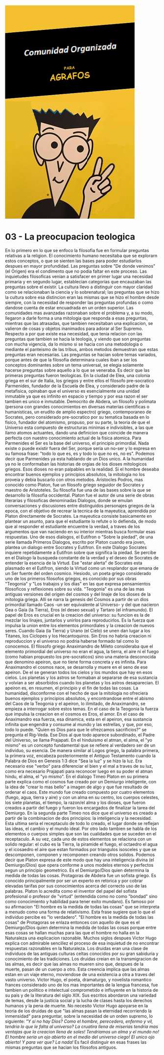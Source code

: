 ![](comunidad-organizada-para-agrafos.png)

# 03 - La preocupacion teologica

En lo primero en lo que se enfoco la filosofia fue en formular preguntas relativas a la religion. El conocimiento
humano necesitaba que se explorarn estos conceptos, o que se sienten las bases para poder estudiarlos despues en
mayor profundidad. Las preguntas sobre "De donde venimos" (el Origen) era el condimento que no podia faltar en
este proceso. Las inquietudes filosoficas venian a satisfacer en primer lugar una necesidad primaria y en segundo
lugar, establecian categorias que encauzaban las preguntas sobre el existir.
La cultura llevo a distinguir con mayor claridad como se relacionaban la ciencia y lo sobrenatural; las preguntas que
se hizo la cultura sobre esa distincion eran las mismas que se hizo el hombre desde siempre, con la necesidad de
responder las preguntas profundas o como dandose cuenta de estar encuadrada en un orden superior.
Las comunidades mas avanzadas razonaban sobre el problema y, a su modo, llegaron a darle forma a una mitologia que
responda a esas preguntas, mientras que las atrasadas, que tambien necesitaban una explicacion, se valieron de cosas y
objetos inanimados para adorar al Ser Supremo. Respecto a por que existe esa necesidad, que tenia relacion con las
preguntas que tambien se hacia la teologia, y viendo que son preguntas con mucha vigencia, da lo mismo si se hacia
con una metodologia o mediante el panteismo de las tribus, ambos metodos demuestran que estas preguntas eran necesarias.
Las preguntas se hacian sobre temas variados, porque antes de que la filosofia determinara cuales iban a ser los
conceptos dominantes sobre un tema universal, se elegia solamente hacerse preguntas sobre aquello a lo que se veneraba.
Es decir que las primeras preguntas fueron teologicas.
En la ciudad de Elea, una colonia griega en el sur de Italia, los griegos y entre ellos el filosofo
pre-socratico Parmenides, fundador de la Escuela de Elea, y considerado padre de la metafisica, opinaban que el
universo es esencialmente una unidad inmutable ya que es infinito en espacio y tiempo y por esa razon el ser
tambien es unico e inmutable. Democrito de Abdera, un filosofo y polimata (persona con grandes
conocimientos en diversas materias cientificas o humanisticas, un erudito de amplio espectro) griego, contemporaneo
de Socrates,
pero considerado pre-socratico por su tematica basada en lo fisico, fundador del atomismo, propuso, por su parte,
la teoria de que el Universo esta compuesto de estructuras minimas e indivisibles, a las que llamo atomos actuantes,
dando una definicion que coincide de manera perfecta con nuestro conocimiento actual de la fisica atomica.
Para Parmenides el Ser es la base del universo, el principio primordial. Nada existe o puede existir fuera del Ser,
porque seria un no-ser y lo expresa en su famosa frase: "todo lo que es, es y todo lo que no es, no es". Podemos
decir que Parmenides ya esta hablando de un Dios unico.
A la humanidad ya no le conformaban las historias de orgias de los dioses mitologicos griegos. Esos dioses no eran
palpables en la realidad. Si el hombre deseaba encontrar buenos ejemplos y principios absolutos, la mitologia no
los proveia y debia buscarlo con otros metodos.
Aristocles Podros, mas conocido como Platon, fue un filosofo griego seguidor de Socrates y maestro de Aristoteles.
Su filosofia fue una de las bases sobre la que se desarrollo la filosofia occidental. Platon fue el autor de
una serie de obras literarias y filosoficas denominadas Dialogos, donde se emulan conversaciones y discusiones
entre distinguidos personajes griegos de la epoca, con el objetivo de recrear la tecnica de la mayeutica, aprendida
por Platon directamente de Socrates. La mayeutica consiste basicamente en plantear un asunto, para que el estudiante
lo refute o lo defienda, de modo que al responder el estudiante encuentre la verdad, a traves de los argumentos que
van naciendo en su interior mientras busca formular esas respuestas.
Uno de esos dialogos, el Eutifron o "Sobre la piedad", de una serie llamada Primeros Dialogos, escrito por Platon
cuando era joven, plantea un dialogo entre Socrates y Eutifron. En este Dialogo Socrates inquiere repetidamente a
Eutifron sobre que significa la piedad. Se percibe en el Dialogo la busqueda constante de la verdad y el deseo de
Socrates de entender la esencia de la Virtud. Ese "estar alerta" de Socrates esta plasmado en el Eutifron, siendo
la Virtud como un resplandor que emana de un Ser fuente del orden cosmico.
Hesiodo, un poeta griego considerado uno de los primeros filosofos griegos, es conocido por sus obras "Teogonia" y
"Los trabajos y los dias" en las que expresa pensamientos filosoficos y reflexiones sobre su vida.
"Teogonia" es una de las mas antiguas versiones del origen del cosmos y del linaje de los dioses de la mitologia
griega. Alli se narra la genesis del Cosmos a partir de un dios primordial llamado Caos -un ser equivalente al
Universo- y del que nacieron Gea o Gaia (la Tierra), Eros (el deseo sexual) y Tartaro (el inframundo).
El papel de Eros es crucial en la creacion del universo: su funcion es la de mezclar los linajes, juntarlos y
unirlos para reproducirlos. Es la fuerza que impulsa la union entre los elementos primordiales y la creacion de
nuevos seres. Cuando Gaia (la Tierra) y Urano (el Cielo) se unen dan lugar a los Titanes, los Ciclopes y los
Hecantoquiros. Sin Eros no habria creacion ni reproduccion y el universo no podria haberse formado tal como lo
conocemos.
El filosofo griego Anaximandro de Mileto consideraba que el elemento primordial del universo no eran el agua, la
tierra, el aire ni el fuego (como habian propuesto los pre-socraticos) sino una materia desconocida que denomino
apeiron, que no tiene forma concreta y es infinita. Para Anaximandro el cosmos nace, se desarrolla y muere
en el seno de ese apeiron. De el se generan todos los cielos y los mundos que hay en esos cielos.
Los planetas y los astros se formaban al separarse de esa sustancia y volvian a ser absorbidos cuando los planetas y
los astros desaparecian. El apeiron es, en resumen, el principio y el fin de todas las cosas.
La humanidad, disconforme con el hecho de que la mitologia no ofreciera buenos ejemplos y principios absolutos,
y encontrandose entre el abismo del Caos de la Teogonia y el apeiron, lo ilimitado, de Anaximandro, se empieza a
interrogar sobre estos temas.
En el caso de la Teogonia la fuerza que impulsa la creacion en el cosmos es Eros, el amor. En el caso de Anaximandro
esa fuerza, esa dinamica, esta en el apeiron, esa sustancia infinita que engendra y consume al mundo y las estrellas,
y que, por eso, todo lo puede.
"Quien es Dios para que le ofrezcamos sacrificios?" se pregunta el Rig-Veda. Ese Dios al que todo aparece subordinado,
el Padre del Universo, se llama Prajapati. En el hinduismo el atman, el alma, el "yo mismo" es un concepto fundamental
que se refiere al verdadero ser de un individuo, su esencia.
De manera similar al Logos griego, la palabra primera, la primera voz,
encabeza posteriormente el Antiguo Testamento cuando la Palabra de Dios en Genesis 1:3 dice "Sea la luz" y se hizo
la luz. Era necesario ese "verbo" para diferenciar el bien y el mal a traves de su luz, como era necesario Prajapati
para reconocer luego en su poder el atman hindu, el alma, el "yo mismo".
En el dialogo Timeo Platon en su primera parte explica como el cosmos fue creado por un Demiurgo inteligente, con
la idea de "crear lo mas bello" a imagen de algo y que fue resultado de ordenar el caos. Este mundo fue creado
compuesto por cuatro elementos (fuego, agua, tierra y aire) y con un alma en su centro, los cuerpos celestes, los
siete planetas, el tiempo, la razon/el alma y los dioses, que fueron creados a partir del fuego y fueron los
encargados de finalizar la tarea del Demiurgo. En la segunda parte Timeo nos dice que el universo es creado a partir
de la combinacion de dos principios: la inteligencia y la necesidad. Esta ultima seria el receptaculo de todo lo
creado, el lugar donde se reflejan las ideas, el cambio y el mundo ideal. Por otro lado tambien se habla de los
elementos o cuerpos simples que son las cualidades que se suceden en el receptaculo. A su vez, cada uno de estos
elementos se relaciona con un solido regular: el cubo es la Tierra, la piramide el fuego, el octaedro el agua y el
icosaedro el aire que estan formados por triangulos isosceles y que se descomponen, componen y recomponen creando
otros solidos. Podemos decir que Platon expresa de este modo que hay una inteligencia divina (el Demiurgo/Dios) que
opera conforme a unos modelos eternos y perfectos segun un principio geometrico. Es el Demiurgo/Dios quien determina
la medida de todas las cosas.
Protagoras de Abdera fue un sofista griego. Es conocido principalmente por ser un experto en retorica y por cobrar
elevadas tarifas por sus conocimientos acerca del correcto uso de las palabras. Platon lo acredita como el inventor
del papel del sofista profesional o profesor de "virtud" (entendida como no como "bondad" sino como conocimiento y
habilidad para tener exito mundano). Es famoso por su afirmacion "El hombre es la medida de todas las cosas" que se
interpreta a menudo como una forma de relativismo. Esta frase sugiere que lo que el individuo percibe es "lo verdadero".
"El hombre es la medida de todas las cosas" de Protagoras se enlaza entonces con aquello de que es el Demiurgo/Dios
quien determina la medida de todas las cosas porque entre esas cosas se hallan muchas para las que el hombre no halla
en la Naturaleza una explicacion razonable. Muchos siglos despues Victor Hugo explica con admirable sencillez
el proceso de esa inquietud de no encontrar respuestas razonables en la Naturaleza.
Los druidas eran una clase de individuos de las antiguas culturas celtas conocidos por su gran sabiduria y conocimiento
de las tradiciones. Los druidas creian en la transmigracion de las almas, es decir que las almas no mueren sino que,
despues de la muerte, pasan de un cuerpo a otro. Esta creencia implica que las almas estan en un viaje eterno,
moviendose de una existencia a otra a traves del vasto universo.
Victor Hugo, el poeta, dramaturgo, y novelista romantico frances considerado uno de los mas importantes de la lengua
francesa, fue tambien un politico e intelectual comprometido e influyente en la historia de su pais y de la literatura
del siglo XIX. Sus escritos abordaron una variedad de temas, desde la justicia social y la lucha de clases hasta los
derechos humanos y la pena de muerte.
No necesito Victor Hugo apoyarse en la teoria de los druidas de que "las almas pasan la eternidad recorriendo la
inmensidad" para preguntar, sobre la necesidad de un orden supremo, lo siguiente: *"Y si no hay Dios? Como el hombre,
perecedero, enfermo y vil, tendria lo que le falta al universo? La cruatira llena de miserias tendria mas ventajas
que la creacion llena de soles! Tendriamos un alma y el mundo no! El hombre seria un ojo abierto en el medio del
universo ciego! El unico ojo abierto! Y para ver que? La nada!*
Es facil distinguir en esas frases las mismas preguntas que se hacian los filosofos antiguos.
